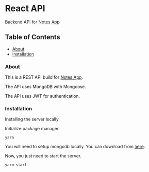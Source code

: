 # React API
Backend API for [Notes App](https://github.com/CallumM1999/react-notes)

## Table of Contents
* [About](#About)
* [Installation](#Installation)

### About 
This is a REST API build for [Notes App](https://github.com/CallumM1999/react-notes). 

The API uses MongoDB with Mongoose.

The API uses JWT for authentication.


### Installation
Installing the server locally

Initialize package manager.
```
yarn
```

You will need to setup mongodb locally. You can download from [here](https://www.mongodb.com/download-center/community).

Now, you just need to start the server.
```
yarn start
```